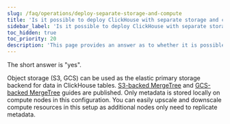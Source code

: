 ```yaml
---
slug: /faq/operations/deploy-separate-storage-and-compute
title: 'Is it possible to deploy ClickHouse with separate storage and compute?'
sidebar_label: 'Is it possible to deploy ClickHouse with separate storage and compute?'
toc_hidden: true
toc_priority: 20
description: 'This page provides an answer as to whether it is possible to deploy ClickHouse with separate storage and compute'
---
```


The short answer is "yes".

Object storage (S3, GCS) can be used as the elastic primary storage backend for data in ClickHouse tables. [S3-backed MergeTree](/integrations/data-ingestion/s3/index.md) and [GCS-backed MergeTree](/integrations/data-ingestion/gcs/index.md) guides are published. Only metadata is stored locally on compute nodes in this configuration. You can easily upscale and downscale compute resources in this setup as additional nodes only need to replicate metadata.
